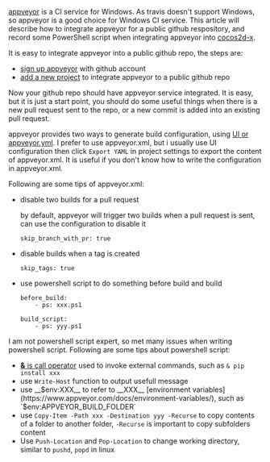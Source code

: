 [appveyor](https://www.appveyor.com/) is a CI service for Windows. As travis doesn't support Windows, so appveyor is a good choice for Windows CI service. This article will describe how to integrate appveyor for a public github respository, and record some PowerShell script when integrating appveyor into [cocos2d-x](https://github.com/cocos2d/cocos2d-x).

It is easy to integrate appveyor into a public github repo, the steps are:

* [sign up appveyor](https://ci.appveyor.com/signup) with github account
* [add a new project](https://ci.appveyor.com/projects) to integrate appveyor to a public github repo

Now your github repo should have appveyor service integrated. It is easy, but it is just a start point, you should do some useful things when there is a new pull request sent to the repo, or a new commit is added into an existing pull request.

appveyor provides two ways to generate build configuration, using [UI or appveyor.yml](https://www.appveyor.com/docs/build-configuration/#appveyoryml-and-ui-coexistence). I prefer to use appveyor.xml, but i usually use UI configuration then click `Export YAML` in project settings to export the content of appveyor.xml. It is useful if you don't know how to write the configuration in appveyor.xml.

Following are some tips of appveyor.xml:

* disable two builds for a pull request
  
  by default, appveyor will trigger two builds when a pull request is sent, can use the configuration to disable it
  
  ```
  skip_branch_with_pr: true
  ```
* disable builds when a tag is created

  ````
  skip_tags: true
  ````
  
* use powershell script to do something before build and build

  ```
  before_build:
      - ps: xxx.ps1
    
  build_script:
      - ps: yyy.ps1
  ```
  
I am not powershell script expert, so met many issues when writing powershell script. Following are some tips about powershell script:

* [__&__ is call operator](https://ss64.com/ps/call.html) used to invoke external commands, such as `& pip install xxx`
* use `Write-Host` function to output usefull message
* use __$env:XXX__ to refer to __XXX__ [environment variables](https://www.appveyor.com/docs/environment-variables/), such as `$env:APPVEYOR_BUILD_FOLDER`
* use `Copy-Item -Path xxx -Destination yyy -Recurse` to copy contents of a folder to another folder, `-Recurse` is important to copy subfolders content
* Use `Push-Location` and `Pop-Location` to change working directory, similar to `pushd`, `popd` in linux
